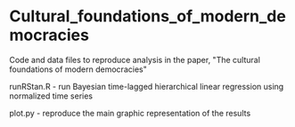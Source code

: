 # Cultural_foundations_of_modern_democracies

Code and data files to reproduce analysis in the paper, "The cultural foundations of modern democracies"

runRStan.R - run Bayesian time-lagged hierarchical linear regression using normalized time series

plot.py - reproduce the main graphic representation of the results
